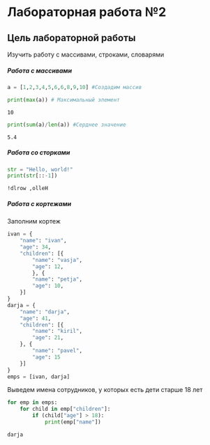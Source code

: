 
# Лабораторная работа №2
## Цель лабораторной работы
Изучить работу с массивами, строками, словарями

##### Работа с массивами


```python
a = [1,2,3,4,5,6,6,8,9,10] #Создадим массив
```


```python
print(max(a)) # Максимальный элемент
```

    10



```python
print(sum(a)/len(a)) #Серднее значение
```

    5.4


##### Работа со сторками


```python
str = "Hello, world!"
print(str[::-1])
```

    !dlrow ,olleH


#####  Работа с кортежами

Заполним кортеж


```python
ivan = {
    "name": "ivan",
    "age": 34,
    "children": [{
        "name": "vasja",
        "age": 12,
        }, {
        "name": "petja",
        "age": 10,
    }]
}
darja = {
    "name": "darja",
    "age": 41,
    "children": [{
        "name": "kiril",
        "age": 21,
    }, {
        "name": "pavel",
        "age": 15
    }]
}
emps = [ivan, darja]

```

Выведем имена сотрудников, у которых есть дети старше 18 лет


```python
for emp in emps:
    for child in emp["children"]:
        if (child["age"] > 18):
            print(emp["name"])
```

    darja

